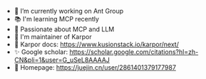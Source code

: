 - 🔭 I’m currently working on Ant Group 
- 📚 I'm learning MCP recently
- 🌱 Passionate about MCP and LLM
- 👯 I'm maintainer of Karpor
- 🤔 Karpor docs: https://www.kusionstack.io/karpor/next/
- ✨ Google scholar: https://scholar.google.com/citations?hl=zh-CN&pli=1&user=G_uSeL8AAAAJ
- 📖 Homepage: https://juejin.cn/user/2861401379177987
